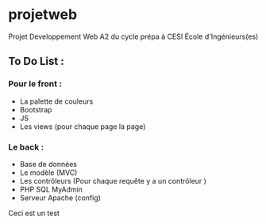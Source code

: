 # projetweb

Projet Developpement Web A2 du cycle prépa à CESI École d'Ingénieurs(es)

## To Do List : 

### Pour le front : 
- La palette de couleurs
- Bootstrap 
- JS
- Les views (pour chaque page la page)

### Le back :        
- Base de données
- Le modèle (MVC)
- Les contrôleurs (Pour chaque requête y a un contrôleur )
- PHP SQL MyAdmin
- Serveur Apache (config)

Ceci est un test
